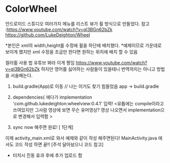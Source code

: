 # ColorWheel
안드로이드 스튜디오 여러가지 메뉴를 리스트 뷰가 휠 방식으로 만들었다. 
참고 :https://www.youtube.com/watch?v=qI3BGn62bZk
      https://github.com/LukeDeighton/Wheel 
      
   *본인은 xml의 width,height를 수정에 휠을 하단에 배치했다. 
   *예제이므로 가운데로 보이게 했지만 xml 수정을 조금만 한다면 원하는 위치에 배치 할 수 있음
      

컬러휠 사용 법
유튜브 봐라 이게 짱임 https://www.youtube.com/watch?v=qI3BGn62bZk
하지만 영어를 싫어하는 사람들이 있을테니 번역까지는 아니고 방법을 서술해논다.

1. build.gradle(App)로 이동 // 나는 이거도 찾기 힘들었음  app -> build.gradle

2. dependencies{ 에다가 
implementation 'com.github.lukedeighton:wheelview:0.4.1'
입력! 
<유튭에는 compile이라고 쓰여있지만 그사람 영상에 보면 무슨 유머영상? 영상 나오면서 implementation으로 변경해서 입력함 >
3. sync now 해주면 완료! [ 1단계]

이제 activity_main.xml로 와서 예제와 같이 작성 해주면된다!
MainActivity.java 에서도 코드 작성 하면 끝!! 
[주석 달아놨으니 코드 참고]

+ 터치시 진동 효과
후에 추가 업로드 함
